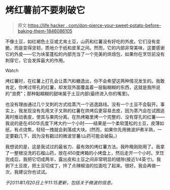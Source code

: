 # 烤红薯前不要刺破它

> 原文:[https://life hacker . com/don-pierce-your-sweet-potato-before-baking-them-1846086105](https://lifehacker.com/dont-pierce-your-sweet-potatoes-before-roasting-them-1846086105)

不像土豆，如红褐色土豆或尤肯土豆，山药和红薯没有好吃的外皮。它们没有变脆，而是变得坚韧，质地介于纸和皮革之间。然而，它的内部非常美味，这要感谢它的外皮——它为块茎蓬松的内部充当了一个完美的烘焙包，如果你在烹饪前没有刺穿它，它会发挥最大的作用。

Watch

烤红薯时，在红薯上打孔会让蒸汽和糖逸出，你不会希望这两种情况发生的。我敢肯定，你烤过带孔的红薯，却发现外面覆盖着一层黏糊糊的东西，这就是我所说的“浪费”；那种黏糊糊的甜味属于土豆内部(最终进入你的嘴里)。

也没有理由通过几个叉刺的方式给蒸汽一个逃逸路线。没有一个土豆不会裂开。事实上，我发现没有先用叉子叉熟的红薯在烘烤后更容易去皮，因为蒸汽会在试图逃离时推动表皮，使其与果肉分离。在热烤箱里烤一个完整的、没有穿孔的红薯——我说的是在450华氏度下烤大约一个小时——结果是一个柔软蓬松的土豆，皮薄如纸，有点烧焦，轻轻一拽就会剥落成大块。(然而，如果你先用微波炉煮半熟，一定要戳几下，因为没有戳过的微波甘薯/山药可能会破裂。)

我想说的是，这是我试过的最省力、最有效的烤红薯方法。我昨晚刚刚用了。我拿了一整根没洗的石榴山药，放在450度烤箱的小烤盘上，然后走开一个小时。烹饪完成后，我把它切成两半，露出皮和土豆之间非常明显的缝隙(接近1/4英寸)。我剥下土豆皮，把土豆切成丁，拌了点辣椒油的拉面吃了起来。很好。我会再做一次，我建议你也试试。

*于2011年1月20日上午11:15更新，包括关于微波的信息。*